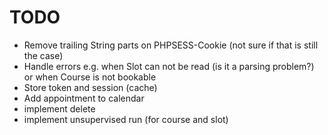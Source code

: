 # TODO

- Remove trailing String parts on PHPSESS-Cookie (not sure if that is still the case)
- Handle errors e.g. when Slot can not be read (is it a parsing problem?) or when Course is not bookable
- Store token and session (cache)
- Add appointment to calendar
- implement delete
- implement unsupervised run (for course and slot)
